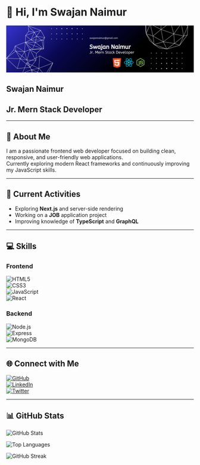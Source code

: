 # 👋 Hi, I'm Swajan Naimur

<img src="https://github.com/swajannaimur/swajannaimur/blob/main/Abstract%20Technology%20Profile%20LinkedIn%20Banner.png" alt="Mokkapps GitHub README header image">

<h2>Swajan Naimur</h2>
<h2>Jr. Mern Stack Developer</h2>


---

## 📝 About Me
I am a passionate frontend web developer focused on building clean, responsive, and user-friendly web applications.  
Currently exploring modern React frameworks and continuously improving my JavaScript skills.

---

## 🔭 Current Activities
- Exploring **Next.js** and server-side rendering  
- Working on a **JOB** application project  
- Improving knowledge of **TypeScript** and **GraphQL**

---

## 💻 Skills

### Frontend  
![HTML5](https://img.shields.io/badge/HTML5-E34F26?style=flat-square&logo=html5&logoColor=white)  
![CSS3](https://img.shields.io/badge/CSS3-1572B6?style=flat-square&logo=css3&logoColor=white)  
![JavaScript](https://img.shields.io/badge/JavaScript-F7DF1E?style=flat-square&logo=javascript&logoColor=black)  
![React](https://img.shields.io/badge/React-20232A?style=flat-square&logo=react&logoColor=61DAFB)  

### Backend  
![Node.js](https://img.shields.io/badge/Node.js-339933?style=flat-square&logo=node.js&logoColor=white)  
![Express](https://img.shields.io/badge/Express.js-000000?style=flat-square&logo=express&logoColor=white)  
![MongoDB](https://img.shields.io/badge/MongoDB-47A248?style=flat-square&logo=mongodb&logoColor=white)  

---

## 🌐 Connect with Me  
[![GitHub](https://img.shields.io/badge/GitHub-181717?style=flat-square&logo=github&logoColor=white)](https://github.com/swajannaimur)  
[![LinkedIn](https://img.shields.io/badge/LinkedIn-0077B5?style=flat-square&logo=linkedin&logoColor=white)](https://www.linkedin.com/in/swajan-naimur/)  
[![Twitter](https://img.shields.io/badge/Twitter-1DA1F2?style=flat-square&logo=twitter&logoColor=white)](https://x.com/swajannaimur)  


---

## 📊 GitHub Stats

![GitHub Stats](https://github-readme-stats.vercel.app/api?username=swajannaimur&show_icons=true&theme=radical)

![Top Languages](https://github-readme-stats.vercel.app/api/top-langs/?username=swajannaimur&layout=compact&theme=radical)

![GitHub Streak](https://github-readme-streak-stats.herokuapp.com/?user=YOUR_GITHUB_USERNAME&theme=radical)

